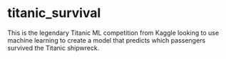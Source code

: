 # titanic_survival
This is the legendary Titanic ML competition from Kaggle looking to use machine learning to create a model that predicts which passengers survived the Titanic shipwreck.

